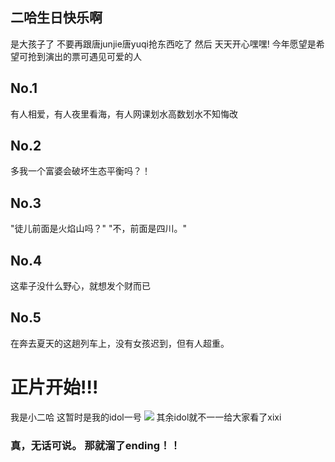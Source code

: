   <!DOCTYPE html>
<html lang="zh-cn">
  <head>
    <meta charset="utf-8"/>
    <title>二哈的老巢</title>
  </head>
  <body>
    <h2>  二哈生日快乐啊</h2>
      <p>是大孩子了
      不要再跟唐junjie唐yuqi抢东西吃了
      然后           天天开心嘿嘿!
      今年愿望是希望可抢到演出的票可遇见可爱的人</p>
    <h2>No.1</h2>
    <p>有人相爱，有人夜里看海，有人网课划水高数划水不知悔改</p>
    <h2>No.2</h2>
    <p>多我一个富婆会破坏生态平衡吗？！<p>
    <h2>No.3</h2>
    <p>"徒儿前面是火焰山吗？"
      "不，前面是四川。"
    </p>
    <h2>No.4</h2>
    <p>这辈子没什么野心，就想发个财而已</p>
    <h2>No.5</h2>
    <p>在奔去夏天的这趟列车上，没有女孩迟到，但有人超重。</p>
  </body>
  <body>
    <h1>正片开始!!!</h1>
    <p>我是小二哈
    这暂时是我的idol一号
      <img src="‪C:\Users\宇宙第一酷二哈cry\Desktop\新建文件夹\idol.png">
      其余idol就不一一给大家看了xixi
    </p>
    <h3>真，无话可说。
      那就溜了ending！！</h3>
</html>
